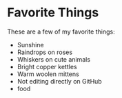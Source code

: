 # Favorite Things

These are a few of my favorite things:

- Sunshine
- Raindrops on roses
- Whiskers on cute animals
- Bright copper kettles
- Warm woolen mittens
- Not editing directly on GitHub
- food
